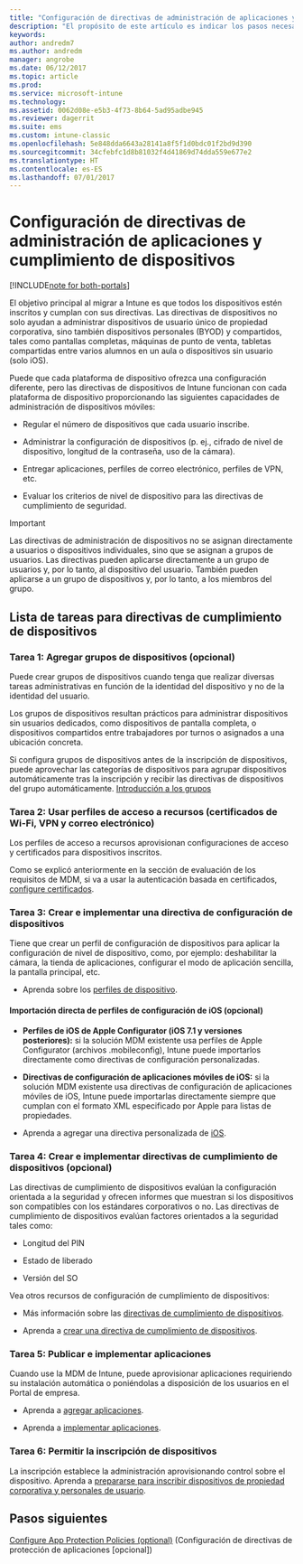 ```yaml
---
title: "Configuración de directivas de administración de aplicaciones y cumplimiento de dispositivos durante una migración a Intune"
description: "El propósito de este artículo es indicar los pasos necesarios para configurar directivas de aplicaciones y cumplimiento de dispositivos durante una migración de Intune."
keywords: 
author: andredm7
ms.author: andredm
manager: angrobe
ms.date: 06/12/2017
ms.topic: article
ms.prod: 
ms.service: microsoft-intune
ms.technology: 
ms.assetid: 0062d08e-e5b3-4f73-8b64-5ad95adbe945
ms.reviewer: dagerrit
ms.suite: ems
ms.custom: intune-classic
ms.openlocfilehash: 5e848dda6643a28141a8f5f1d0bdc01f2bd9d390
ms.sourcegitcommit: 34cfebfc1d8b81032f4d41869d74dda559e677e2
ms.translationtype: HT
ms.contentlocale: es-ES
ms.lasthandoff: 07/01/2017
---
```

# <a name="configure-device-compliance-and-app-management-policies"></a>Configuración de directivas de administración de aplicaciones y cumplimiento de dispositivos

[!INCLUDE[note for both-portals](./includes/note-for-both-portals.md)]

El objetivo principal al migrar a Intune es que todos los dispositivos estén inscritos y cumplan con sus directivas. Las directivas de dispositivos no solo ayudan a administrar dispositivos de usuario único de propiedad corporativa, sino también dispositivos personales (BYOD) y compartidos, tales como pantallas completas, máquinas de punto de venta, tabletas compartidas entre varios alumnos en un aula o dispositivos sin usuario (solo iOS).

Puede que cada plataforma de dispositivo ofrezca una configuración diferente, pero las directivas de dispositivos de Intune funcionan con cada plataforma de dispositivo proporcionando las siguientes capacidades de administración de dispositivos móviles:

-   Regular el número de dispositivos que cada usuario inscribe.

-   Administrar la configuración de dispositivos (p. ej., cifrado de nivel de dispositivo, longitud de la contraseña, uso de la cámara).

-   Entregar aplicaciones, perfiles de correo electrónico, perfiles de VPN, etc.

-   Evaluar los criterios de nivel de dispositivo para las directivas de cumplimiento de seguridad.

> [!IMPORTANT]
> Las directivas de administración de dispositivos no se asignan directamente a usuarios o dispositivos individuales, sino que se asignan a grupos de usuarios. Las directivas pueden aplicarse directamente a un grupo de usuarios y, por lo tanto, al dispositivo del usuario. También pueden aplicarse a un grupo de dispositivos y, por lo tanto, a los miembros del grupo.

## <a name="task-list-for-device-compliance-policies"></a>Lista de tareas para directivas de cumplimiento de dispositivos

### <a name="task-1-add-device-groups-optional"></a>Tarea 1: Agregar grupos de dispositivos (opcional)

Puede crear grupos de dispositivos cuando tenga que realizar diversas tareas administrativas en función de la identidad del dispositivo y no de la identidad del usuario.

Los grupos de dispositivos resultan prácticos para administrar dispositivos sin usuarios dedicados, como dispositivos de pantalla completa, o dispositivos compartidos entre trabajadores por turnos o asignados a una ubicación concreta.

Si configura grupos de dispositivos antes de la inscripción de dispositivos, puede aprovechar las categorías de dispositivos para agrupar dispositivos automáticamente tras la inscripción y recibir las directivas de dispositivos del grupo automáticamente. [Introducción a los grupos](/intune/groups-get-started)

### <a name="task-2-use-resource-access-profiles-wi-fi-vpn-and-email-certificates"></a>Tarea 2: Usar perfiles de acceso a recursos (certificados de Wi-Fi, VPN y correo electrónico)

Los perfiles de acceso a recursos aprovisionan configuraciones de acceso y certificados para dispositivos inscritos.

Como se explicó anteriormente en la sección de evaluación de los requisitos de MDM, si va a usar la autenticación basada en certificados, [configure certificados](/intune/certificates-configure).

### <a name="task-3-create-and-deploy-device-configuration-profiles"></a>Tarea 3: Crear e implementar una directiva de configuración de dispositivos

Tiene que crear un perfil de configuración de dispositivos para aplicar la configuración de nivel de dispositivo, como, por ejemplo: deshabilitar la cámara, la tienda de aplicaciones, configurar el modo de aplicación sencilla, la pantalla principal, etc.

- Aprenda sobre los [perfiles de dispositivo](/intune/device-profiles).

####  <a name="direct-import-of-ios-configuration-profiles-optional"></a>Importación directa de perfiles de configuración de iOS (opcional)

-   **Perfiles de iOS de Apple Configurator (iOS 7.1 y versiones posteriores):** si la solución MDM existente usa perfiles de Apple Configurator (archivos .mobileconfig), Intune puede importarlos directamente como directivas de configuración personalizadas.

-   **Directivas de configuración de aplicaciones móviles de iOS:** si la solución MDM existente usa directivas de configuración de aplicaciones móviles de iOS, Intune puede importarlas directamente siempre que cumplan con el formato XML especificado por Apple para listas de propiedades.

- Aprenda a agregar una directiva personalizada de [iOS](/intune/custom-settings-ios).

### <a name="task-4-create-and-deploy-device-compliance-policies-optional"></a>Tarea 4: Crear e implementar directivas de cumplimiento de dispositivos (opcional)

Las directivas de cumplimiento de dispositivos evalúan la configuración orientada a la seguridad y ofrecen informes que muestran si los dispositivos son compatibles con los estándares corporativos o no. Las directivas de cumplimiento de dispositivos evalúan factores orientados a la seguridad tales como:

-   Longitud del PIN

-   Estado de liberado

-   Versión del SO

Vea otros recursos de configuración de cumplimiento de dispositivos:

-   Más información sobre las [directivas de cumplimiento de dispositivos](/intune-classic/deploy-use/introduction-to-device-compliance-policies-in-microsoft-intune).

-   Aprenda a [crear una directiva de cumplimiento de dispositivos](/intune-classic/deploy-use/create-a-device-compliance-policy-in-microsoft-intune).

### <a name="task-5-publish-and-deploy-apps"></a>Tarea 5: Publicar e implementar aplicaciones

Cuando use la MDM de Intune, puede aprovisionar aplicaciones requiriendo su instalación automática o poniéndolas a disposición de los usuarios en el Portal de empresa.

-   Aprenda a [agregar aplicaciones](/intune-classic/deploy-use/add-apps).

-   Aprenda a [implementar aplicaciones](/intune-classic/deploy-use/deploy-apps).

### <a name="task-6-enable-device-enrollment"></a>Tarea 6: Permitir la inscripción de dispositivos

La inscripción establece la administración aprovisionando control sobre el dispositivo. Aprenda a [prepararse para inscribir dispositivos de propiedad corporativa y personales de usuario](/intune/device-enrollment).

## <a name="next-steps"></a>Pasos siguientes 

[Configure App Protection Policies (optional)](migration-guide-app-protection-policies.md) (Configuración de directivas de protección de aplicaciones [opcional])
